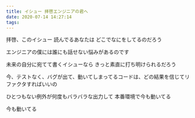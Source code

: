 ```yaml
---
title: イシュー 拝啓エンジニアの君へ
date: 2020-07-14 14:27:14
tags: 
---
```

拝啓、このイシュー 読んでるあなたは
どこでなにをしてるのだろう

エンジニアの僕には誰にも話せない悩みがあるのです

未来の自分に宛てて書くイシューなら
きっと素直に打ち明けられるだろう

今、テストなく、バグが出て、動いてしまってるコードは、どの結果を信じてリファクタすればいいの

ひとつもない例外が何度もバラバラな出力して
本番環境で今も動いてる

今も動いてる
